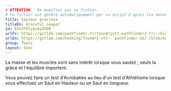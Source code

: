 ```yaml
---
# ATTENTION : Ne modifiez pas ce fichier
# Ce fichier est généré automatiquement par un script d'après les données du module Foundry VTT officiel et de sa traduction
title: Sauteur gracieux
titleEn: Graceful Leaper
id: 63sSYk5yqiAyZGb9
urlFr: https://gitlab.com/pathfinder-fr/foundryvtt-pathfinder2-fr/-/blob/master/data/feats/63sSYk5yqiAyZGb9.htm
urlEn: https://gitlab.com/hooking/foundry-vtt---pathfinder-2e/-/blob/master/packs/data/feats.db/graceful-leaper.json
group: feats
layout: dons
---
```

La masse et les muscles sont sans intérêt lorsque vous sautez ; seuls la grâce et l'équilibre importent.

Vous pouvez faire un test d'Acrobaties au lieu d'un test d'Athlétisme lorsque vous effectuez un <a class="entity-link" data-pack="pf2e.actionspf2e" data-id="2HJ4yuEFY1Cast4h" draggable="true">Saut en Hauteur</a> ou un <a class="entity-link" data-pack="pf2e.actionspf2e" data-id="JUvAvruz7yRQXfz2" draggable="true">Saut en longueur</a>.


